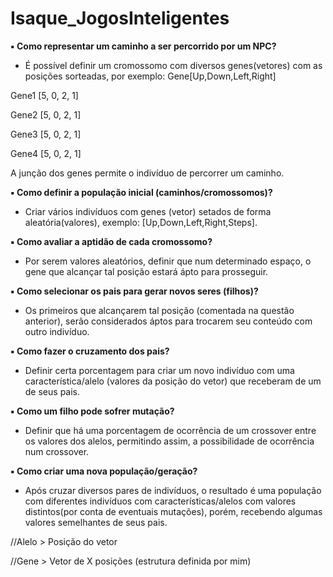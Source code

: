 # Isaque_JogosInteligentes

**▪ Como representar um caminho a ser percorrido por um NPC?**


  - É possível definir um cromossomo com diversos genes(vetores) com as posições sorteadas, por exemplo: Gene[Up,Down,Left,Right] 
  
  Gene1 [5, 0, 2, 1]
  
  Gene2 [5, 0, 2, 1]
  
  Gene3 [5, 0, 2, 1]
  
  Gene4 [5, 0, 2, 1]
  
  
  
  A junção dos genes permite o indivíduo de percorrer um caminho.


**▪ Como definir a população inicial (caminhos/cromossomos)?**


  - Criar vários indivíduos com genes (vetor) setados de forma aleatória(valores), exemplo: [Up,Down,Left,Right,Steps].


**▪ Como avaliar a aptidão de cada cromossomo?**


  - Por serem valores aleatórios, definir que num determinado espaço, o gene que alcançar tal posição estará ápto para prosseguir. 


**▪ Como selecionar os pais para gerar novos seres (filhos)?**


  - Os primeiros que alcançarem tal posição (comentada na questão anterior), serão considerados áptos para trocarem seu conteúdo com outro indivíduo.


**▪ Como fazer o cruzamento dos pais?**


  - Definir certa porcentagem para criar um novo indivíduo com uma característica/alelo (valores da posição do vetor) que receberam de um de seus pais.


**▪ Como um filho pode sofrer mutação?**


  - Definir que há uma porcentagem de ocorrência de um crossover entre os valores dos alelos, permitindo assim, a possibilidade de ocorrência num crossover.
  
  
**▪ Como criar uma nova população/geração?**


  - Após cruzar diversos pares de indivíduos, o resultado é uma população com diferentes indivíduos com características/alelos com valores distintos(por conta de eventuais mutações), porém, recebendo algumas valores semelhantes de seus pais.
  
  
  
//Alelo > Posição do vetor


//Gene > Vetor de X posições (estrutura definida por mim)


